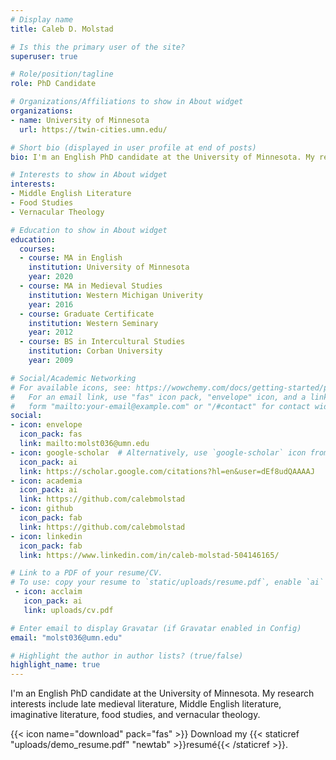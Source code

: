 ```yaml
---
# Display name
title: Caleb D. Molstad

# Is this the primary user of the site?
superuser: true

# Role/position/tagline
role: PhD Candidate

# Organizations/Affiliations to show in About widget
organizations:
- name: University of Minnesota
  url: https://twin-cities.umn.edu/

# Short bio (displayed in user profile at end of posts)
bio: I'm an English PhD candidate at the University of Minnesota. My research interests include late medieval literature, Middle English literature, imaginative literature, food studies, and vernacular theology.

# Interests to show in About widget
interests:
- Middle English Literature
- Food Studies
- Vernacular Theology

# Education to show in About widget
education:
  courses:
  - course: MA in English
    institution: University of Minnesota
    year: 2020
  - course: MA in Medieval Studies
    institution: Western Michigan Univerity
    year: 2016
  - course: Graduate Certificate
    institution: Western Seminary
    year: 2012
  - course: BS in Intercultural Studies
    institution: Corban University
    year: 2009

# Social/Academic Networking
# For available icons, see: https://wowchemy.com/docs/getting-started/page-builder/#icons
#   For an email link, use "fas" icon pack, "envelope" icon, and a link in the
#   form "mailto:your-email@example.com" or "/#contact" for contact widget.
social:
- icon: envelope
  icon_pack: fas
  link: mailto:molst036@umn.edu
- icon: google-scholar  # Alternatively, use `google-scholar` icon from `ai` icon pack
  icon_pack: ai
  link: https://scholar.google.com/citations?hl=en&user=dEf8udQAAAAJ
- icon: academia
  icon_pack: ai
  link: https://github.com/calebmolstad
- icon: github
  icon_pack: fab
  link: https://github.com/calebmolstad
- icon: linkedin
  icon_pack: fab
  link: https://www.linkedin.com/in/caleb-molstad-504146165/

# Link to a PDF of your resume/CV.
# To use: copy your resume to `static/uploads/resume.pdf`, enable `ai` icons in `params.toml`, and uncomment the lines below.
 - icon: acclaim
   icon_pack: ai
   link: uploads/cv.pdf

# Enter email to display Gravatar (if Gravatar enabled in Config)
email: "molst036@umn.edu"

# Highlight the author in author lists? (true/false)
highlight_name: true
---
```


I'm an English PhD candidate at the University of Minnesota. My research interests include late medieval literature, Middle English literature, imaginative literature, food studies, and vernacular theology.

{{< icon name="download" pack="fas" >}} Download my {{< staticref "uploads/demo_resume.pdf" "newtab" >}}resumé{{< /staticref >}}.
